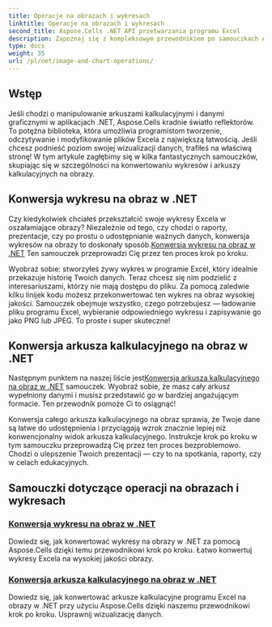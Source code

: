 ```yaml
---
title: Operacje na obrazach i wykresach
linktitle: Operacje na obrazach i wykresach
second_title: Aspose.Cells .NET API przetwarzania programu Excel
description: Zapoznaj się z kompleksowym przewodnikiem po samouczkach Aspose.Cells dla .NET. Dowiedz się więcej o operacjach na obrazach i wykresach, aby zwiększyć swoją produktywność.
type: docs
weight: 35
url: /pl/net/image-and-chart-operations/
---
```

## Wstęp

Jeśli chodzi o manipulowanie arkuszami kalkulacyjnymi i danymi graficznymi w aplikacjach .NET, Aspose.Cells kradnie światło reflektorów. To potężna biblioteka, która umożliwia programistom tworzenie, odczytywanie i modyfikowanie plików Excela z największą łatwością. Jeśli chcesz podnieść poziom swojej wizualizacji danych, trafiłeś na właściwą stronę! W tym artykule zagłębimy się w kilka fantastycznych samouczków, skupiając się w szczególności na konwertowaniu wykresów i arkuszy kalkulacyjnych na obrazy.

## Konwersja wykresu na obraz w .NET 

 Czy kiedykolwiek chciałeś przekształcić swoje wykresy Excela w oszałamiające obrazy? Niezależnie od tego, czy chodzi o raporty, prezentacje, czy po prostu o udostępnianie ważnych danych, konwersja wykresów na obrazy to doskonały sposób.[Konwersja wykresu na obraz w .NET](./chart-to-image-conversion/) Ten samouczek przeprowadzi Cię przez ten proces krok po kroku. 

Wyobraź sobie: stworzyłeś żywy wykres w programie Excel, który idealnie przekazuje historię Twoich danych. Teraz chcesz się nim podzielić z interesariuszami, którzy nie mają dostępu do pliku. Za pomocą zaledwie kilku linijek kodu możesz przekonwertować ten wykres na obraz wysokiej jakości. Samouczek obejmuje wszystko, czego potrzebujesz — ładowanie pliku programu Excel, wybieranie odpowiedniego wykresu i zapisywanie go jako PNG lub JPEG. To proste i super skuteczne!

## Konwersja arkusza kalkulacyjnego na obraz w .NET 

 Następnym punktem na naszej liście jest[Konwersja arkusza kalkulacyjnego na obraz w .NET](./worksheet-to-image-conversion/) samouczek. Wyobraź sobie, że masz cały arkusz wypełniony danymi i musisz przedstawić go w bardziej angażującym formacie. Ten przewodnik pomoże Ci to osiągnąć! 

Konwersja całego arkusza kalkulacyjnego na obraz sprawia, że Twoje dane są łatwe do udostępnienia i przyciągają wzrok znacznie lepiej niż konwencjonalny widok arkusza kalkulacyjnego. Instrukcje krok po kroku w tym samouczku przeprowadzą Cię przez ten proces bezproblemowo. Chodzi o ulepszenie Twoich prezentacji — czy to na spotkania, raporty, czy w celach edukacyjnych.

## Samouczki dotyczące operacji na obrazach i wykresach
### [Konwersja wykresu na obraz w .NET](./chart-to-image-conversion/)
Dowiedz się, jak konwertować wykresy na obrazy w .NET za pomocą Aspose.Cells dzięki temu przewodnikowi krok po kroku. Łatwo konwertuj wykresy Excela na wysokiej jakości obrazy.
### [Konwersja arkusza kalkulacyjnego na obraz w .NET](./worksheet-to-image-conversion/)
Dowiedz się, jak konwertować arkusze kalkulacyjne programu Excel na obrazy w .NET przy użyciu Aspose.Cells dzięki naszemu przewodnikowi krok po kroku. Usprawnij wizualizację danych.